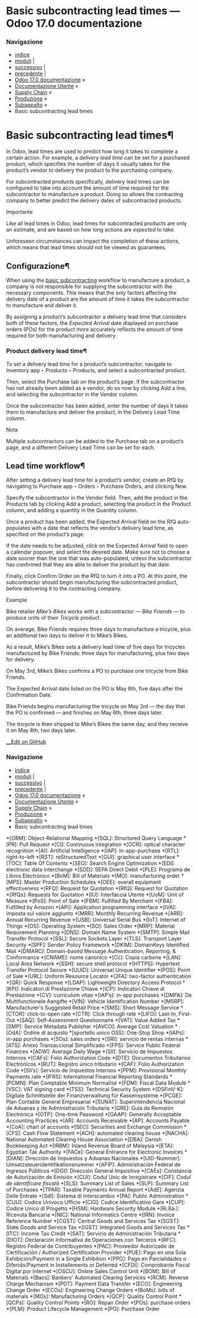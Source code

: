 # Basic subcontracting lead times — Odoo 17.0 documentazione

### Navigazione

  * [indice](../../../../genindex.html "Indice generale")
  * [moduli](../../../../py-modindex.html "Indice del modulo Python") |
  * [successivo](subcontracting_resupply.html "Resupply subcontractor") |
  * [precedente](subcontracting_basic.html "Basic subcontracting") |
  * [Odoo 17.0 documentazione](../../../../index-2.html) »
  * [Documentazione Utente](../../../../applications.html) »
  * [Supply Chain](../../../inventory_and_mrp.html) »
  * [Produzione](../../manufacturing.html) »
  * [Subappalto](../subcontracting.html) »
  * Basic subcontracting lead times



# Basic subcontracting lead times¶

In Odoo, lead times are used to predict how long it takes to complete a certain action. For example, a _delivery lead time_ can be set for a purchased product, which specifies the number of days it usually takes for the product’s vendor to delivery the product to the purchasing company.

For subcontracted products specifically, delivery lead times can be configured to take into account the amount of time required for the subcontractor to manufacture a product. Doing so allows the contracting company to better predict the delivery dates of subcontracted products.

Importante

Like all lead times in Odoo, lead times for subcontracted products are only an estimate, and are based on how long actions are _expected_ to take.

Unforeseen circumstances can impact the completion of these actions, which means that lead times should not be viewed as guarantees.

## Configurazione¶

When using the [basic subcontracting](subcontracting_basic.html) workflow to manufacture a product, a company is not responsible for supplying the subcontractor with the necessary components. This means that the only factors affecting the delivery date of a product are the amount of time it takes the subcontractor to manufacture and deliver it.

By assigning a product’s subcontractor a delivery lead time that considers both of these factors, the _Expected Arrival_ date displayed on purchase orders (POs) for the product more accurately reflects the amount of time required for both manufacturing and delivery.

### Product delivery lead time¶

To set a delivery lead time for a product’s subcontractor, navigate to Inventory app ‣ Products ‣ Products, and select a subcontracted product.

Then, select the Purchase tab on the product’s page. If the subcontractor has not already been added as a vendor, do so now by clicking Add a line, and selecting the subcontractor in the Vendor column.

Once the subcontractor has been added, enter the number of days it takes them to manufacture and deliver the product, in the Delivery Lead Time column.

Nota

Multiple subcontractors can be added to the Purchase tab on a product’s page, and a different Delivery Lead Time can be set for each.

## Lead time workflow¶

After setting a delivery lead time for a product’s vendor, create an RfQ by navigating to Purchase app ‣ Orders ‣ Purchase Orders, and clicking New.

Specify the subcontractor in the Vendor field. Then, add the product in the Products tab by clicking Add a product, selecting the product in the Product column, and adding a quantity in the Quantity column.

Once a product has been added, the Expected Arrival field on the RfQ auto-populates with a date that reflects the vendor’s delivery lead time, as specified on the product’s page.

If the date needs to be adjusted, click on the Expected Arrival field to open a calendar popover, and select the desired date. Make sure not to choose a date sooner than the one that was auto-populated, unless the subcontractor has confirmed that they are able to deliver the product by that date.

Finally, click Confirm Order on the RfQ to turn it into a PO. At this point, the subcontractor should begin manufacturing the subcontracted product, before delivering it to the contracting company.

Example

Bike retailer _Mike’s Bikes_ works with a subcontractor — _Bike Friends_ — to produce units of their _Tricycle_ product.

On average, Bike Friends requires three days to manufacture a tricycle, plus an additional two days to deliver it to Mike’s Bikes.

As a result, Mike’s Bikes sets a delivery lead time of five days for tricycles manufactured by Bike Friends: three days for manufacturing, plus two days for delivery.

On May 3rd, Mike’s Bikes confirms a PO to purchase one tricycle from Bike Friends.

The Expected Arrival date listed on the PO is May 8th, five days after the Confirmation Date.

Bike Friends begins manufacturing the tricycle on May 3rd — the day that the PO is confirmed — and finishes on May 6th, three days later.

The tricycle is then shipped to Mike’s Bikes the same day, and they receive it on May 8th, two days later.

[ __Edit on GitHub](https://github.com/odoo/documentation/edit/17.0/content/applications/inventory_and_mrp/manufacturing/subcontracting/basic_subcontracting_lead_times.rst)

### Navigazione

  * [indice](../../../../genindex.html "Indice generale")
  * [moduli](../../../../py-modindex.html "Indice del modulo Python") |
  * [successivo](subcontracting_resupply.html "Resupply subcontractor") |
  * [precedente](subcontracting_basic.html "Basic subcontracting") |
  * [Odoo 17.0 documentazione](../../../../index-2.html) »
  * [Documentazione Utente](../../../../applications.html) »
  * [Supply Chain](../../../inventory_and_mrp.html) »
  * [Produzione](../../manufacturing.html) »
  * [Subappalto](../subcontracting.html) »
  * Basic subcontracting lead times


  *[ORM]: Object-Relational Mapping
  *[SQL]: Structured Query Language
  *[PR]: Pull Request
  *[CI]: Continuous integration
  *[OCR]: optical character recognition
  *[AI]: Artificial Intelligence
  *[IAP]: In-app-purchase
  *[RTL]: right-to-left
  *[RST]: reStructuredText
  *[GUI]: graphical user interface
  *[TOC]: Table Of Contents
  *[SEO]: Search Engine Optimization
  *[EDI]: electronic data interchange
  *[SDD]: SEPA Direct Debit
  *[PLE]: Programa de Libros Electrónico
  *[BoM]: Bill of Materials
  *[MO]: manufacturing order
  *[MPS]: Master Production Schedules
  *[OEE]: overall equipment effectiveness
  *[RFQ]: Request for Quotation
  *[RfQ]: Request for Quotation
  *[RfQs]: Requests for Quotation
  *[IU]: Interfaccia Utente
  *[UoM]: Unit of Measure
  *[PoS]: Point of Sale
  *[FBM]: Fulfilled By Merchant
  *[FBA]: Fulfilled by Amazon
  *[API]: Application programming interface
  *[IVA]: imposta sul valore aggiunto
  *[MRR]: Monthly Recurring Revenue
  *[ARR]: Annual Recurring Revenue
  *[USB]: Universal Serial Bus
  *[IoT]: Internet of Things
  *[OS]: Operating System
  *[SO]: Sales Order
  *[MRP]: Material Requirement Planning
  *[DNS]: Domain Name System
  *[SMTP]: Simple Mail Transfer Protocol
  *[SSL]: Secure Sockets Layer
  *[TLS]: Transport Layer Security
  *[SPF]: Sender Policy Framework
  *[DKIM]: DomainKeys Identified Mail
  *[DMARC]: Domain-based Message Authentication, Reporting, & Conformance
  *[CNAME]: nome canonico
  *[Cc]: Copia carbone
  *[LAN]: Local Area Network
  *[SSH]: secure shell protocol
  *[HTTPS]: Hypertext Transfer Protocol Secure
  *[UUID]: Universal Unique Identifier
  *[POS]: Point of Sale
  *[URL]: Uniform Resource Locator
  *[2FA]: two-factor authentication
  *[QR]: Quick Response
  *[LDAP]: Lightweight Directory Access Protocol
  *[KPI]: Indicatori di Prestazione Chiave
  *[ICP]: Indicatori Chiave di Prestazione
  *[CV]: curriculum vitae
  *[IAP’s]: in-app purchases
  *[DMFA]: De Multifunctionele Aangifte
  *[VIN]: Vehicle Identification Number
  *[MSRP]: Manufacturer's Suggested Retail Price
  *[SMS]: Short Message Service
  *[CTOR]: click-to-open rate
  *[CTR]: Click through rate
  *[LIFO]: Last-In, First-Out
  *[SAQ]: Self-Assessment Questionnaire
  *[VAT]: Value Added Tax
  *[SMP]: Service Metadata Publisher
  *[AVCO]: Average Cost Valuation
  *[OdA]: Ordine di acquisto
  *[sportello unico OSS]: One-Stop Shop
  *[IAPs]: in-app purchases
  *[SOs]: sales orders
  *[SRI]: servicio de rentas internas
  *[ATS]: Anexo Transaccional Simplificado
  *[FPS]: Service Public Federal Finances
  *[ADW]: Average Daily Wage
  *[SII]: Servicio de Impuestos Internos
  *[CAFs]: Folio Authorization Code
  *[DTE]: Documentos Tributarios Electrónicos
  *[RUT]: Registro único tributario
  *[CAF]: Folio Authorization Code
  *[SII’s]: Servicio de Impuestos Internos
  *[PPM]: Provisional Monthly Payments rate
  *[IFRS]: International Financial Reporting Standards
  *[PCMN]: Plan Comptable Minimum Normalisé
  *[FDM]: Fiscal Data Module
  *[VSC]: VAT signing card
  *[TSS]: Technical Security System
  *[DSFinV-K]: Digitale Schnittstelle der Finanzverwaltung für Kassensysteme
  *[PCGE]: Plan Contable General Empresarial
  *[SUNAT]: Superintendencia Nacional de Aduanas y de Administración Tributaria
  *[GRE]: Guía de Remisión Electrónica
  *[OTP]: One-time Password
  *[GAAP]: Generally Acceptable Accounting Practices
  *[AR]: Accounts Receivable
  *[AP]: Accounts Payable
  *[CoA]: chart of accounts
  *[SEC]: Securities and Exchange Commission
  *[CFS]: Cash Flow Statement
  *[ACH]: automated clearing house
  *[NACHA]: National Automated Clearing House Association
  *[DBA]: Danish Bookkeeping Act
  *[IRBM]: Inland Revenue Board of Malaysia
  *[ETA]: Egyptian Tax Authority
  *[FACe]: General Entrance for Electronic Invoices
  *[DIAN]: Dirección de Impuestos y Aduanas Nacionales
  *[UID-Nummer]: Umsatzsteueridentifikationsnummer
  *[AFIP]: Administración Federal de Ingresos Públicos
  *[DGI]: Dirección General Impositiva
  *[CAEs]: Constancia de Autorización de Emisión
  *[CUI]: Codul Unic de Inregistrare
  *[CIF]: *Codul de identificare fiscală*
  *[SLS]: Summary List of Sales
  *[SLP]: Summary List of Purchases
  *[TPAR]: Taxable Payments Annual Report
  *[AdE]: Agenzia Delle Entrate
  *[SdI]: Sistema di Interscambio
  *[PA]: Public Administration
  *[CUU]: Codice Univoco Ufficio
  *[CIG]: Codice Identificativo Gara
  *[CUP]: Codice Unico di Progetto
  *[HSM]: Hardware Security Module
  *[Ri.Ba.]: Ricevuta Bancaria
  *[NIC]: National Informatics Centre
  *[IRN]: Invoice Reference Number
  *[CGST]: Central Goods and Services Tax
  *[SGST]: State Goods and Service Tax
  *[IGST]: Integrated Goods and Services Tax
  *[ITC]: Income Tax Credit
  *[SAT]: Servicio de Administración Tributaria
  *[DIOT]: Declaración Informativa de Operaciones con Terceros
  *[RFC]: Registro Federal de Contribuyentes
  *[PAC]: Proveedor Autorizado de Certificación / Authorized Certification Provider
  *[PUE]: Pago en una Sola Exhibición/Payment in a Single Exhibition
  *[PPD]: Pago en Parcialidades o Diferido/Payment in Installements or Deferred
  *[CFDI]: Comprobante Fiscal Digital por Internet
  *[OSCU]: Online Sales Control Unit
  *[BOM]: Bill of Materials
  *[Bacs]: Bankers' Automated Clearing Services
  *[RCM]: Reverse Charge Mechanism
  *[PDT]: Payment Data Transfer
  *[ECO]: Engineering Change Order
  *[ECOs]: Engineering Change Orders
  *[BoMs]: bills of materials
  *[MOs]: Manufacturing Orders
  *[QCP]: Quality Control Point
  *[QCPs]: Quality Control Points
  *[RO]: Repair Order
  *[POs]: purchase orders
  *[PLM]: Product Lifecycle Management
  *[PO]: Purchase Order